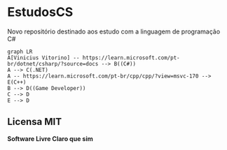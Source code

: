 # EstudosCS
 Novo repositório destinado aos estudo com a linguagem de programação C#

```mermaid
graph LR
A[Vinicius Vitorino] -- https://learn.microsoft.com/pt-br/dotnet/csharp/?source=docs --> B((C#))
A --> C(.NET)
A -- https://learn.microsoft.com/pt-br/cpp/cpp/?view=msvc-170 --> E(C++)
B --> D((Game Developer))
C --> D
E --> D
```
## Licensa MIT 

**Software Livre Claro que sim**
